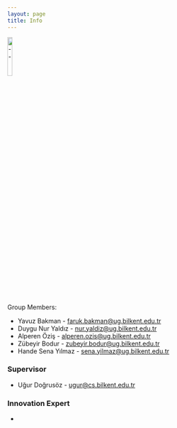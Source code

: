 ```yaml
---
layout: page
title: Info
---
```


<div> 
    <img src="{{ '/img/info.jpg' | relative_url }}" alt="--" style="width:15%;" >
</div>

Group Members:
- Yavuz Bakman - faruk.bakman@ug.bilkent.edu.tr
- Duygu Nur Yaldız - nur.yaldiz@ug.bilkent.edu.tr
- Alperen Öziş - alperen.ozis@ug.bilkent.edu.tr
- Zübeyir Bodur - zubeyir.bodur@ug.bilkent.edu.tr
- Hande Sena Yılmaz - sena.yilmaz@ug.bilkent.edu.tr


### Supervisor
- Uğur Doğrusöz - ugur@cs.bilkent.edu.tr

### Innovation Expert
-
